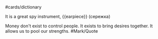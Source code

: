 #cards/dictionary 

It is a great spy instrument, {{earpiece}} (сережка)

Money don't exist to control people. It exists to bring desires together. It allows us to pool our strengths. #Mark/Quote 